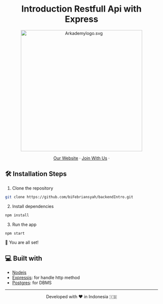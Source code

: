 <h1 align="center">
  Introduction Restfull Api with Express
</h1>

<p align="center"><img src="https://yt3.ggpht.com/ytc/AKedOLT7YD9x6PiR-CfbBbFC3wz2WatiIZFrI_I0v-6k=s900-c-k-c0x00ffffff-no-rj" width="400px" alt="Arkademylogo.svg" /></p>

<p align="center">
    <a href="https://www.fazztrack.com/" target="blank">Our Website</a>
    ·
    <a href="https://www.fazztrack.com/class/backend-golang">Join With Us</a>
    ·
</p>

## 🛠️ Installation Steps

1. Clone the repository

```bash
git clone https://github.com/biFebriansyah/backendIntro.git
```

2. Install dependencies

```bash
npm install
```

3. Run the app

```bash
npm start
```

🌟 You are all set!

## 💻 Built with

-   [Nodejs](https://nodejs.org/en/)
-   [Expressjs](https://expressjs.com/): for handle http method
-   [Postgres](https://www.postgresql.org/): for DBMS

<hr>
<p align="center">
Developed with ❤️ in Indonesia 	🇮🇩
</p>
